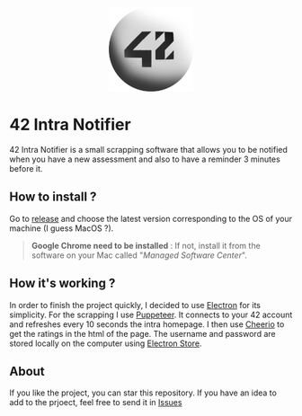 <p align="center">
	<img src="https://raw.githubusercontent.com/Marius-brt/42-Intra-Notifier/main/logo.png"
		alt="Logo"
		style="height: 150px; width: 150px" />
</p>

# 42 Intra Notifier

42 Intra Notifier is a small scrapping software that allows you to be notified when you have a new assessment and also to have a reminder 3 minutes before it.

## How to install ?

Go to [release](https://github.com/Marius-brt/42-Intra-Notifier/releases) and choose the latest version corresponding to the OS of your machine (I guess MacOS ?).

> **Google Chrome need to be installed** : If not, install it from the software on your Mac called "*Managed Software Center*".

## How it's working ?

In order to finish the project quickly, I decided to use [Electron](https://github.com/electron/electron) for its simplicity. For the scrapping I use [Puppeteer](https://github.com/puppeteer/puppeteer). It connects to your 42 account and refreshes every 10 seconds the intra homepage. I then use [Cheerio](https://github.com/cheeriojs/cheerio) to get the ratings in the html of the page. The username and password are stored locally on the computer using [Electron Store](https://github.com/sindresorhus/electron-store).

## About 

If you like the project, you can star this repository. If you have an idea to add to the prjoect, feel free to send it in [Issues](https://github.com/Marius-brt/42-Intra-Notifier/issues)